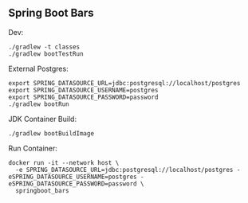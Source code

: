 Spring Boot Bars
----------------

Dev:
```
./gradlew -t classes
./gradlew bootTestRun
```

External Postgres:
```
export SPRING_DATASOURCE_URL=jdbc:postgresql://localhost/postgres
export SPRING_DATASOURCE_USERNAME=postgres
export SPRING_DATASOURCE_PASSWORD=password
./gradlew bootRun
```

JDK Container Build:
```
./gradlew bootBuildImage
```

Run Container:
```
docker run -it --network host \
  -e SPRING_DATASOURCE_URL=jdbc:postgresql://localhost/postgres -eSPRING_DATASOURCE_USERNAME=postgres -eSPRING_DATASOURCE_PASSWORD=password \
  springboot_bars
```
